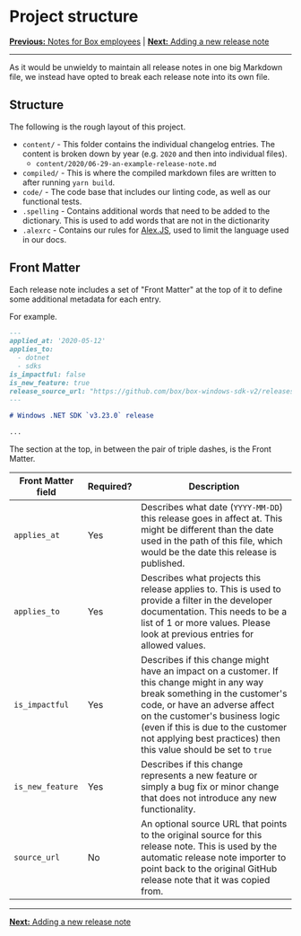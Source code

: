 # Project structure

[**Previous:** Notes for Box employees](./boxers.md) |
[**Next:** Adding a new release note](./add-release-note.md)

---

As it would be unwieldy to maintain all release notes in one big Markdown file,
we instead have opted to break each release note into its own file.

## Structure

The following is the rough layout of this project.

- `content/` - This folder contains the individual changelog entries. The
  content is broken down by year (e.g. `2020` and then into individual files).
  - `content/2020/06-29-an-example-release-note.md`
- `compiled/` - This is where the compiled markdown files are written to after
  running `yarn build`.
- `code/` - The code base that includes our linting code, as well as our
  functional tests.
- `.spelling` - Contains additional words that need to be added to the
  dictionary. This is used to add words that are not in the dictionarity 
- `.alexrc` - Contains our rules for [Alex.JS](https://alexjs.com), used to
  limit the language used in our docs.

## Front Matter

Each release note includes a set of "Front Matter" at the top of it to define
some additional metadata for each entry.

For example.

```markdown
---
applied_at: '2020-05-12'
applies_to:
  - dotnet
  - sdks
is_impactful: false
is_new_feature: true
release_source_url: "https://github.com/box/box-windows-sdk-v2/releases/tag/v3.23.0"
---

# Windows .NET SDK `v3.23.0` release

...
```

The section at the top, in between the pair of triple dashes, is the Front Matter.

<!-- markdownlint-disable line-length -->

| Front Matter field | Required? | Description                                                                                                                                                                                                                                                                                               |
|--------------------|-----------|-----------------------------------------------------------------------------------------------------------------------------------------------------------------------------------------------------------------------------------------------------------------------------------------------------------|
| `applies_at`       | Yes       | Describes what date (`YYYY-MM-DD`) this release goes in affect at. This might be different than the date used in the path of this file, which would be the date this release is published.                                                                                                                |
| `applies_to`       | Yes       | Describes what projects this release applies to. This is used to provide a filter in the developer documentation. This needs to be a list of 1 or more values. Please look at previous entries for allowed values.                                                                                        |
| `is_impactful`     | Yes       | Describes if this change might have an impact on a customer. If this change might in any way break something in the customer's code, or have an adverse affect on the customer's business logic (even if this is due to the customer not applying best practices) then this value should be set to `true` |
| `is_new_feature`   | Yes       | Describes if this change represents a new feature or simply a bug fix or minor change that does not introduce any new functionality.                                                                                                                                                                      |
| `source_url`       | No        | An optional source URL that points to the original source for this release note. This is used by the automatic release note importer to point back to the original GitHub release note that it was copied from.                                                                                           |

<!-- markdownlint-enable line-length -->

---

[**Next:** Adding a new release note](./docs/add-release-note.md)
